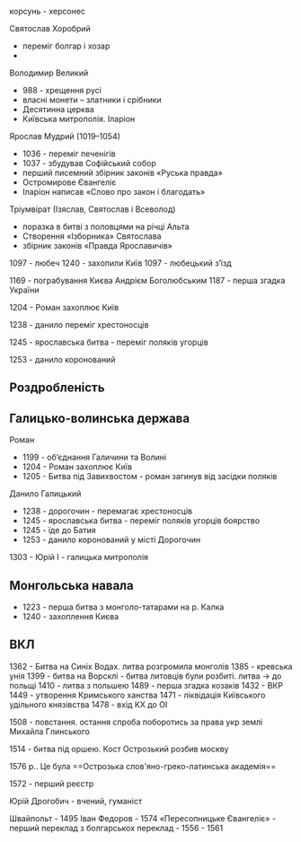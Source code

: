 корсунь - херсонес


Святослав Хоробрий
- переміг болгар і хозар
- 

Володимир Великий
- 988 - хрещення русі
- власні монети – златники і срібники
- Десятинна церква
- Київська митрополія. Іларіон


Ярослав Мудрий (1019–1054)
- 1036 - переміг печенігів
- 1037 - збудував Софійський собор
- перший писемний збірник законів «Руська правда»
- Остромирове Євангеліє
- Іларіон написав «Слово про закон і благодать»


Тріумвірат (Ізяслав, Святослав і Всеволод)
- поразка в битві з половцями на річці Альта
- Створення «Ізборника» Святослава
- збірник законів «Правда Ярославичів»



1097 - любеч
1240 - захопили Київ
1097 - любецький зʼїзд

1169 - пограбування Києва Андрієм Боголюбським
1187 - перша згадка України

1204 - Роман захоплює Київ

1238 - данило переміг хрестоносців

1245 - ярославська битва - переміг поляків угорців


1253 - данило коронований

## Роздробленість



## Галицько-волинська держава

Роман
- 1199 - об’єднання Галичини та Волині
- 1204 - Роман захоплює Київ
- 1205 - Битва під Завихвостом - роман загинув від засідки поляків

Данило Галицький
- 1238 - дорогочин - перемагає хрестоносців
- 1245 - ярославська битва - переміг поляків угорців боярство
- 1245 - їде до Батия
- 1253 - данило коронований у місті Дорогочин


1303 - Юрій I - галицька митрополія


## Монгольська навала

- 1223 - перша битва з монголо-татарами на р. Калка
- 1240 - захоплення Києва



## ВКЛ


1362 - Битва на Синіх Водах. литва розгромила монголів
1385 - кревська унія
1399 - битва на Ворсклі - битва литовців були розбиті. литва -> до польщі
1410 - литва з польшею 
1489 - перша згадка козаків
1432 - ВКР
1449 - утворення Кримського ханства
1471 - ліквідація Київського удільного князівства
1478 - вхід КХ до ОІ

1508 - повстання. остання спроба поборотись за права укр землі Михайла Глинського

1514 - битва під оршею. Кост Острозький розбив москву

1576 р.. Це була ==Острозька слов'яно-греко-латинська академія==


1572 - перший реєстр

Юрій Дрогобич - вчений, гуманіст

Швайпольт - 1495
Іван Федоров - 1574
«Пересопницьке Євангеліє» - перший переклад з  болгарськох
переклад - 1556 - 1561


